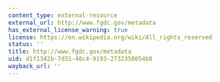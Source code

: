 ```yaml
---
content_type: external-resource
external_url: http://www.fgdc.gov/metadata
has_external_license_warning: true
license: https://en.wikipedia.org/wiki/All_rights_reserved
status: ''
title: http://www.fgdc.gov/metadata
uid: d1f1342b-7d31-48c4-9193-2732358054b8
wayback_url: ''
---
```

